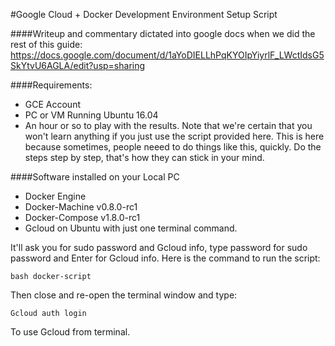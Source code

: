 #Google Cloud + Docker Development Environment Setup Script

####Writeup and commentary dictated into google docs when we did the rest of this guide:
https://docs.google.com/document/d/1aYoDIELLhPqKYOIpYiyrlF_LWctIdsG5SkYtvU6AGLA/edit?usp=sharing

####Requirements:
* GCE Account
* PC or VM Running Ubuntu 16.04
* An hour or so to play with the results.  Note that we're certain that you won't learn anything if you just use the script provided here.  This is here because sometimes, people neeed to do things like this, quickly.  Do the steps step by step, that's how they can stick in your mind.  


####Software installed on your Local PC
* Docker Engine 
* Docker-Machine v0.8.0-rc1
* Docker-Compose v1.8.0-rc1
* Gcloud on Ubuntu with just one terminal command.

It'll ask you for sudo password and Gcloud info, type password for sudo password and Enter for Gcloud info.
Here is the command to run the script:

```
bash docker-script
```
Then close and re-open the terminal window and type:

```
Gcloud auth login
```

To use Gcloud from terminal.

